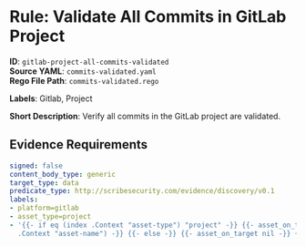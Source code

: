 # Rule: Validate All Commits in GitLab Project

**ID**: `gitlab-project-all-commits-validated`  
**Source YAML**: `commits-validated.yaml`  
**Rego File Path**: `commits-validated.rego`  

**Labels**: Gitlab, Project

**Short Description**: Verify all commits in the GitLab project are validated.

## Evidence Requirements

```yaml
signed: false
content_body_type: generic
target_type: data
predicate_type: http://scribesecurity.com/evidence/discovery/v0.1
labels:
- platform=gitlab
- asset_type=project
- '{{- if eq (index .Context "asset-type") "project" -}} {{- asset_on_target (index
  .Context "asset-name") -}} {{- else -}} {{- asset_on_target nil -}} {{- end -}}'
```
